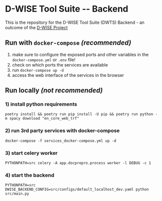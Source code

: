 # D-WISE Tool Suite -- Backend

This is the repository for the D-WISE Tool Suite (DWTS) Backend - an outcome of
the [D-WISE Project](https://www.dwise.uni-hamburg.de/)

## Run with `docker-compose` _(recommended)_
1) make sure to configure the exposed ports and other variables in the `docker-compose.yml` or `.env` file!
2) check on which ports the services are available
3) run `docker-compose up -d`
4) access the web interface of the services in the browser



## Run locally _(not recommended)_

### 1) install python requirements 

```shell
poetry install && poetry run pip install -U pip && poetry run python -m spacy download "en_core_web_trf"
```

### 2) run 3rd party services with docker-compose

```docker
docker-compose -f services_docker-compose.yml up -d
```

### 3) start celery worker

```shell
PYTHONPATH=src celery -A app.docprepro.process worker -l DEBUG -c 1
```

### 4) start the backend

```shell
PYTHONPATH=src DWISE_BACKEND_CONFIG=src/configs/default_localhost_dev.yaml python src/main.py
```